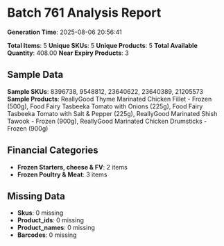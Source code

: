 # Batch 761 Analysis Report

**Generation Time**: 2025-08-06 20:56:41

**Total Items**: 5
**Unique SKUs**: 5
**Unique Products**: 5
**Total Available Quantity**: 408.00
**Near Expiry Products**: 3

## Sample Data
**Sample SKUs**: 8396738, 9548812, 23640622, 23640389, 21205573
**Sample Products**: ReallyGood Thyme Marinated Chicken Fillet - Frozen (500g), Food Fairy Tasbeeka Tomato with Onions (225g), Food Fairy Tasbeeka Tomato with Salt & Pepper (225g), ReallyGood Marinated Shish Tawook - Frozen (900g), ReallyGood Marinated Chicken Drumsticks - Frozen (900g)	

## Financial Categories
- **Frozen Starters, cheese & FV**: 2 items
- **Frozen Poultry & Meat**: 3 items

## Missing Data
- **Skus**: 0 missing
- **Product_ids**: 0 missing
- **Product_names**: 0 missing
- **Barcodes**: 0 missing
